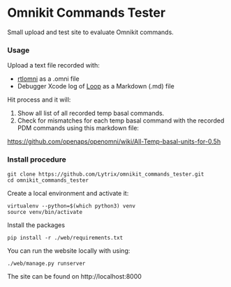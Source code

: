 # Omnikit Commands Tester #

Small upload and test site to evaluate Omnikit commands. 

### Usage ###

Upload a text file recorded with:
- [rtlomni](https://github.com/openaps/openomni) as a .omni file
- Debugger Xcode log of [Loop](https://github.com/LoopKit/Loop) as a Markdown (.md) file

Hit process and it will:
1. Show all list of all recorded temp basal commands.
2. Check for mismatches for each temp basal command with the recorded PDM commands using this markdown file: 

https://github.com/openaps/openomni/wiki/All-Temp-basal-units-for-0.5h

### Install procedure ###

```
git clone https://github.com/Lytrix/omnikit_commands_tester.git 
cd omnikit_commands_tester
```

Create a local environment and activate it:
```
virtualenv --python=$(which python3) venv
source venv/bin/activate
```

Install the packages 
```
pip install -r ./web/requirements.txt
```

You can run the website locally with using:
```
./web/manage.py runserver
```

The site can be found on http://localhost:8000</br>
